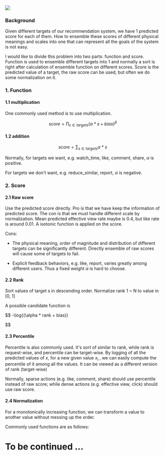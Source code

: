 # ![](https://webneel.com/wallpaper/sites/default/files/images/10-2014/scenery-wallpaper-15.jpg)

### Background

Given different targets of our recommendation system, we have 1 predicted score for each of them. How to ensemble these scores of different physical meanings and scales into one that can represent all the goals of the system is not easy.

I would like to divide this problem into two parts: function and score. Function is used to ensemble different targets into 1 and normally a sort is right after calculation of ensemble function on different scores. Score is the predicted value of a target, the raw score can be used, but often we do some normalization on it.

### 1. Function

#### 1.1 multiplication

One commonly used method is to use multiplication.

$$
score=\prod_{s\in targets}{(\alpha * s + bias)}^{\beta}
$$

#### 1.2 addition

$$
score=\sum_{s\in targets}{\alpha * s}
$$

Normally, for targets we want, e.g. watch_time, like, comment, share, $\alpha$ is positive.

For targets we don't want, e.g. reduce_similar, report, $\alpha$ is negative.

### 2. Score

#### 2.1 Raw score

Use the predicted score directly. Pro is that we have keep the information of predicted score. The con is that we must handle different scale by normalization. Mean predicted effective view rate maybe is 0.4, but like rate is around 0.01. A isotonic function is applied on the score.

Cons:

- The physical meaning, order of magnitude and distribution of different targets can be significantly different. Directly ensemble of raw scores will cause some of targets to fail.

- Explicit feedback behaviors, e.g. like, report, varies greatly among different users. Thus a fixed weight $\alpha$ is hard to choose.

#### 2.2 Rank

Sort values of target s in descending order. Normalize rank 1 ~ N to value in [0, 1]

A possible candidate function is 

$$
-\log{(\alpha * rank + bias)}

$$

#### 2.3 Percentile

Percentile is also commonly used. It's sort of similar to rank, while rank is request-wise, and percentile can be target-wise. By logging of all the predicted values of $x$, for a new given value $x_i$ , we can easily compute the percentile of it among all the values. It can be viewed as a different version of rank (target-wise)

Normally, sparse actions (e.g. like, comment, share) should use percentile instead of raw score; while dense actions (e.g. effective view, click) should use raw score.

#### 2.4 Normalization

For a monotonically increasing function, we can transform a value to another value without messing up the order.

Commonly used functions are as follows:



# To be continued ...
